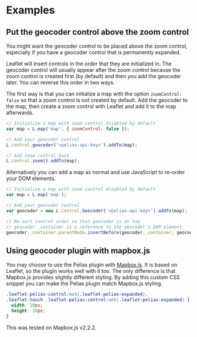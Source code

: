 # Examples

## Put the geocoder control above the zoom control

You might want the geocoder control to be placed above the zoom control, especially if you have a geocoder control that is permanently expanded.

Leaflet will insert controls in the order that they are initialized in. The geocoder control will usually appear after the zoom control because the zoom control is created first (by default) and then you add the geocoder later. You can reverse this order in two ways.

The first way is that you can initialize a map with the option `zoomControl: false` so that a zoom control is not created by default. Add the geocoder to the map, then create a zoom control with Leaflet and add it to the map afterwards.

```js
// Initialize a map with zoom control disabled by default
var map = L.map('map', { zoomControl: false });

// Add your geocoder control
L.control.geocoder('<pelias-api-key>').addTo(map);

// Add zoom control back
L.control.zoom().addTo(map);
```

Alternatively you can add a map as normal and use JavaScript to re-order your DOM elements.

```js
// Initialize a map with zoom control disabled by default
var map = L.map('map');

// Add your geocoder control
var geocoder = new L.Control.Geocoder('<pelias-api-key>').addTo(map);

// Re-sort control order so that geocoder is on top
// geocoder._container is a reference to the geocoder's DOM element.
geocoder._container.parentNode.insertBefore(geocoder._container, geocoder._container.parentNode.childNodes[0]);
```

## Using geocoder plugin with mapbox.js

You may choose to use the Pelias plugin with [Mapbox.js](https://www.mapbox.com/mapbox.js/). It is based on Leaflet, so the plugin works well with it too. The only difference is that Mapbox.js provides slightly different styling. By adding this custom CSS snippet you can make the Pelias plugin match Mapbox.js styling.

```css
.leaflet-pelias-control:not(.leaflet-pelias-expanded),
.leaflet-touch .leaflet-pelias-control:not(.leaflet-pelias-expanded) {
  width: 28px;
  height: 28px;
}
```

This was tested on Mapbox.js v2.2.2.
